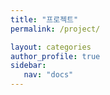 ```yaml
---
title: "프로젝트"
permalink: /project/

layout: categories
author_profile: true
sidebar: 
   nav: "docs"
---
```


